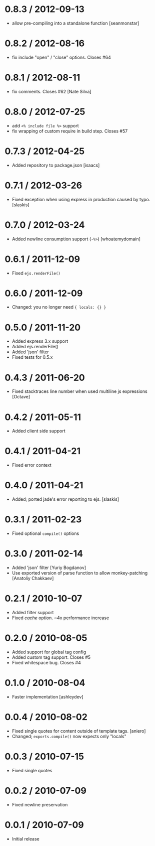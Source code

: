 
0.8.3 / 2012-09-13
==================

  * allow pre-compiling into a standalone function [seanmonstar]

0.8.2 / 2012-08-16
==================

  * fix include "open" / "close" options. Closes #64

0.8.1 / 2012-08-11
==================

  * fix comments. Closes #62 [Nate Silva]

0.8.0 / 2012-07-25
==================

  * add `<% include file %>` support
  * fix wrapping of custom require in build step. Closes #57

0.7.3 / 2012-04-25
==================

  * Added repository to package.json [isaacs]

0.7.1 / 2012-03-26
==================

  * Fixed exception when using express in production caused by typo. [slaskis]

0.7.0 / 2012-03-24
==================

  * Added newline consumption support (`-%>`) [whoatemydomain]

0.6.1 / 2011-12-09
==================

  * Fixed `ejs.renderFile()`

0.6.0 / 2011-12-09
==================

  * Changed: you no longer need `{ locals: {} }`

0.5.0 / 2011-11-20
==================

  * Added express 3.x support
  * Added ejs.renderFile()
  * Added 'json' filter
  * Fixed tests for 0.5.x

0.4.3 / 2011-06-20
==================

  * Fixed stacktraces line number when used multiline js expressions [Octave]

0.4.2 / 2011-05-11
==================

  * Added client side support

0.4.1 / 2011-04-21
==================

  * Fixed error context

0.4.0 / 2011-04-21
==================

  * Added; ported jade's error reporting to ejs. [slaskis]

0.3.1 / 2011-02-23
==================

  * Fixed optional `compile()` options

0.3.0 / 2011-02-14
==================

  * Added 'json' filter [Yuriy Bogdanov]
  * Use exported version of parse function to allow monkey-patching [Anatoliy Chakkaev]

0.2.1 / 2010-10-07
==================

  * Added filter support
  * Fixed _cache_ option. ~4x performance increase

0.2.0 / 2010-08-05
==================

  * Added support for global tag config
  * Added custom tag support. Closes #5
  * Fixed whitespace bug. Closes #4

0.1.0 / 2010-08-04
==================

  * Faster implementation [ashleydev]

0.0.4 / 2010-08-02
==================

  * Fixed single quotes for content outside of template tags. [aniero]
  * Changed; `exports.compile()` now expects only "locals"

0.0.3 / 2010-07-15
==================

  * Fixed single quotes

0.0.2 / 2010-07-09
==================

  * Fixed newline preservation

0.0.1 / 2010-07-09
==================

  * Initial release
